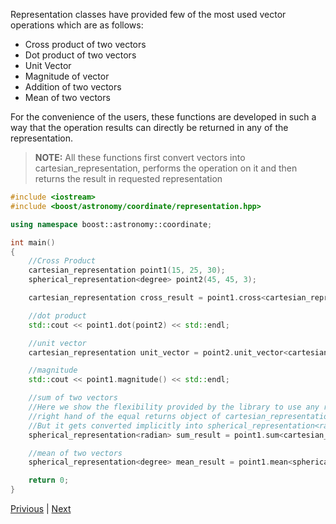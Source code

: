 Representation classes have provided few of the most used vector operations which are as follows:
* Cross product of two vectors
* Dot product of two vectors
* Unit Vector
* Magnitude of vector
* Addition of two vectors
* Mean of two vectors

For the convenience of the users, these functions are developed in such a way that the operation results can directly be returned in any of the representation.

>**NOTE:** All these functions first convert vectors into cartesian_representation, performs the operation on it and then returns the result in requested representation

```c++
#include <iostream>
#include <boost/astronomy/coordinate/representation.hpp>

using namespace boost::astronomy::coordinate;

int main()
{
    //Cross Product 
    cartesian_representation point1(15, 25, 30);
    spherical_representation<degree> point2(45, 45, 3);

    cartesian_representation cross_result = point1.cross<cartesian_representation>(point2);

    //dot product
    std::cout << point1.dot(point2) << std::endl;

    //unit vector
    cartesian_representation unit_vector = point2.unit_vector<cartesian_representation>();

    //magnitude
    std::cout << point1.magnitude() << std::endl;

    //sum of two vectors
    //Here we show the flexibility provided by the library to use any representation for the operations and implicit casting
    //right hand of the equal returns object of cartesian_representation
    //But it gets converted implicitly into spherical_representation<radian>
    spherical_representation<radian> sum_result = point1.sum<cartesian_representation>(point2);

    //mean of two vectors
    spherical_representation<degree> mean_result = point1.mean<spherical_representation<degree>>(point2);

    return 0;
}
```

[Privious](coordinate_conversion.md) | [Next](motion.md)